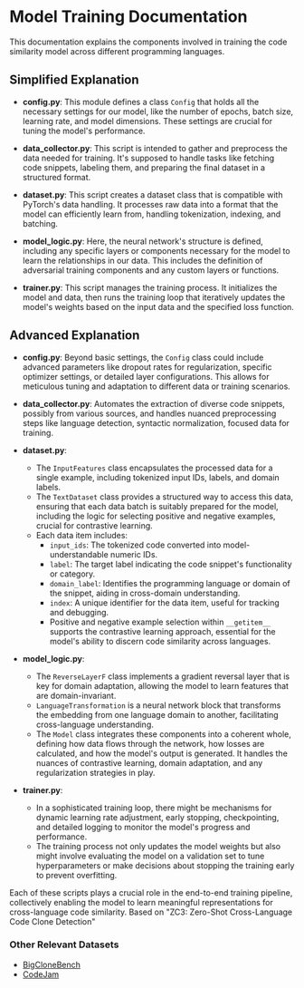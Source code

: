 # Model Training Documentation

This documentation explains the components involved in training the code similarity model across different programming languages.

## Simplified Explanation

- **config.py**: This module defines a class `Config` that holds all the necessary settings for our model, like the number of epochs, batch size, learning rate, and model dimensions. These settings are crucial for tuning the model's performance.

- **data_collector.py**: This script is intended to gather and preprocess the data needed for training. It's supposed to handle tasks like fetching code snippets, labeling them, and preparing the final dataset in a structured format.

- **dataset.py**: This script creates a dataset class that is compatible with PyTorch's data handling. It processes raw data into a format that the model can efficiently learn from, handling tokenization, indexing, and batching.

- **model_logic.py**: Here, the neural network's structure is defined, including any specific layers or components necessary for the model to learn the relationships in our data. This includes the definition of adversarial training components and any custom layers or functions.

- **trainer.py**: This script manages the training process. It initializes the model and data, then runs the training loop that iteratively updates the model's weights based on the input data and the specified loss function.

## Advanced Explanation

- **config.py**: Beyond basic settings, the `Config` class could include advanced parameters like dropout rates for regularization, specific optimizer settings, or detailed layer configurations. This allows for meticulous tuning and adaptation to different data or training scenarios.

- **data_collector.py**: Automates the extraction of diverse code snippets, possibly from various sources, and handles nuanced preprocessing steps like language detection, syntactic normalization, focused data for training.

- **dataset.py**:
    - The `InputFeatures` class encapsulates the processed data for a single example, including tokenized input IDs, labels, and domain labels.
    - The `TextDataset` class provides a structured way to access this data, ensuring that each data batch is suitably prepared for the model, including the logic for selecting positive and negative examples, crucial for contrastive learning.
    - Each data item includes:
        - `input_ids`: The tokenized code converted into model-understandable numeric IDs.
        - `label`: The target label indicating the code snippet's functionality or category.
        - `domain_label`: Identifies the programming language or domain of the snippet, aiding in cross-domain understanding.
        - `index`: A unique identifier for the data item, useful for tracking and debugging.
        - Positive and negative example selection within `__getitem__` supports the contrastive learning approach, essential for the model's ability to discern code similarity across languages.

- **model_logic.py**:
    - The `ReverseLayerF` class implements a gradient reversal layer that is key for domain adaptation, allowing the model to learn features that are domain-invariant.
    - `LanguageTransformation` is a neural network block that transforms the embedding from one language domain to another, facilitating cross-language understanding.
    - The `Model` class integrates these components into a coherent whole, defining how data flows through the network, how losses are calculated, and how the model's output is generated. It handles the nuances of contrastive learning, domain adaptation, and any regularization strategies in play.

- **trainer.py**:
    - In a sophisticated training loop, there might be mechanisms for dynamic learning rate adjustment, early stopping, checkpointing, and detailed logging to monitor the model's progress and performance.
    - The training process not only updates the model weights but also might involve evaluating the model on a validation set to tune hyperparameters or make decisions about stopping the training early to prevent overfitting.

Each of these scripts plays a crucial role in the end-to-end training pipeline, collectively enabling the model to learn meaningful representations for cross-language code similarity.
Based on "ZC3: Zero-Shot Cross-Language Code Clone Detection"

### Other Relevant Datasets
- [BigCloneBench](https://www.sourcetrail.com/bigclonebench/)
- [CodeJam](https://www.kaggle.com/datasets/jur1cek/gcj-dataset)